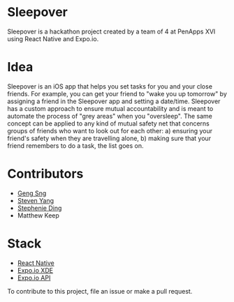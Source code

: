 # Sleepover
Sleepover is a hackathon project created by a team of 4 at PenApps XVI using React Native and Expo.io.

# Idea
Sleepover is an iOS app that helps you set tasks for you and your close friends. For example, you can get your friend to "wake you up tomorrow" by assigning a friend in the Sleepover app and setting a date/time. Sleepover has a custom approach to ensure mutual accountability and is meant to automate the process of "grey areas" when you "oversleep". The same concept can be applied to any kind of mutual safety net that concerns groups of friends who want to look out for each other: a) ensuring your friend's safety when they are travelling alone, b) making sure that your friend remembers to do a task, the list goes on. 

# Contributors
* [Geng Sng](http://github.com/snggeng)
* [Steven Yang](https://github.com/stevenyang9)
* [Stephenie Ding](https://github.com/sd268)
* Matthew Keep

# Stack
* [React Native](https://facebook.github.io/react-native/)
* [Expo.io XDE](https://github.com/expo/xde)
* [Expo.io API](https://docs.expo.io/versions/latest/index.html)

To contribute to this project, file an issue or make a pull request.

